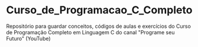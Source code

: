 # Curso_de_Programacao_C_Completo
Repositório para guardar conceitos, códigos de aulas e exercícios do Curso de Programação Completo em Linguagem C do canal "Programe seu Futuro" (YouTube)
